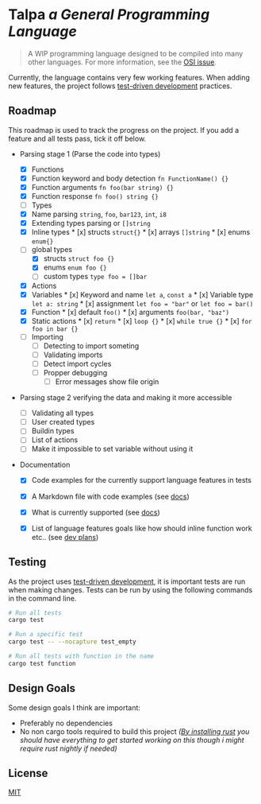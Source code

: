 # Talpa *a General Programming Language*

> A WIP programming language designed to be compiled into many other languages.
> For more information, see the [OSI issue](https://github.com/open-source-ideas/open-source-ideas/issues/235).

Currently, the language contains very few working features. When adding new features, the project follows [test-driven development](https://en.wikipedia.org/wiki/Test-driven_development) practices.


## Roadmap

This roadmap is used to track the progress on the project. If you add a feature and all tests pass, tick it off below.

   * Parsing stage 1 (Parse the code into types)

      * [x]  Functions
        * [x]  Function keyword and body detection `fn FunctionName() {}`
        * [x]  Function arguments `fn foo(bar string) {}`
        * [x]  Function response `fn foo() string {}`
      * [ ]  Types
        * [x]  Name parsing `string`, `foo`, `bar123`, `int`, `i8`
        * [x]  Extending types parsing  or `[]string`
        * [x]  Inline types
          * [x] structs `struct{}`
          * [x] arrays `[]string`
          * [x] enums `enum{}`
        * [ ] global types
          * [x] structs `struct foo {}`
          * [x] enums `enum foo {}`
          * [ ] custom types `type foo = []bar`
      * [x]  Actions
        * [x]  Variables
          * [x]  Keyword and name `let a`, `const a`
          * [x]  Variable type `let a: string`
          * [x]  assignment `let foo = "bar"` or `let foo = bar()`
        * [x]  Function
          * [x]  default `foo()`
          * [x]  arguments `foo(bar, "baz")`
        * [x]  Static actions
          * [x]  `return`
          * [x]  `loop {}`
          * [x]  `while true {}`
          * [x]  `for foo in bar {}`
      * [ ] Importing
        * [ ] Detecting to import someting
        * [ ] Validating imports
        * [ ] Detect import cycles
        * [ ] Propper debugging
          * [ ] Error messages show file origin

   * Parsing stage 2 verifying the data and making it more accessible

      * [ ]  Validating all types
        * [ ]  User created types
        * [ ]  Buildin types
      * [ ]  List of actions
        * [ ]  Make it impossible to set variable without using it

   * Documentation

      * [x]  Code examples for the currently support language features in tests
      * [x]  A Markdown file with code examples (see [docs](docs/README.md))
        * [x]  What is currently supported (see [docs](docs/README.md))
        * [x]  List of language features goals like how should inline function work etc.. (see [dev plans](docs/README.md#maintainer-development-plans))


## Testing

As the project uses [test-driven development](https://en.wikipedia.org/wiki/Test-driven_development), it is important tests are run when making changes. Tests can be run by using the following commands in the command line.

```bash
# Run all tests
cargo test

# Run a specific test
cargo test -- --nocapture test_empty

# Run all tests with function in the name
cargo test function
```


## Design Goals

Some design goals I think are important:
- Preferably no dependencies
- No non cargo tools required to build this project *([By installing rust](https://www.rust-lang.org/tools/install) you should have everything to get started working on this though i might require rust nightly if needed)*


## License

[MIT](https://choosealicense.com/licenses/mit/)
